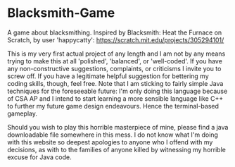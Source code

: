 # Blacksmith-Game
A game about blacksmithing. Inspired by Blacksmith: Heat the Furnace on Scratch, by user 'happycatty': https://scratch.mit.edu/projects/305294101/

This is my very first actual project of any length and I am not by any means trying to make this at all 'polished', 'balanced', or 'well-coded'. If you have any non-constructive suggestions, complaints, or criticisms I invite you to screw off. If you have a legitimate helpful suggestion for bettering my coding skills, though, feel free.
Note that I am sticking to fairly simple Java techniques for the foreseeable future: I'm only doing this language because of CSA AP and I intend to start learning a more sensible language like C++ to further my future game design endeavours. Hence the terminal-based gameplay.

Should you wish to play this horrible masterpiece of mine, please find a java downloadable file somewhere in this mess. I do not know what I'm doing with this website so deepest apologies to anyone who I offend with my decisions, as with to the families of anyone killed by witnessing my horrible excuse for Java code.
